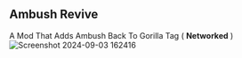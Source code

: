 ## Ambush Revive
A Mod That Adds Ambush Back To Gorilla Tag ( **Networked** )
![Screenshot 2024-09-03 162416](https://github.com/user-attachments/assets/befc2569-09c8-4f67-bda6-6a9c5560c94f)
